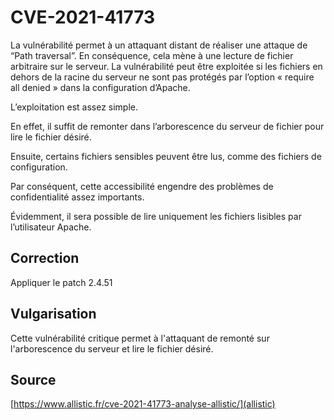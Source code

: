 # CVE-2021-41773

La vulnérabilité permet à un attaquant distant de réaliser une attaque de “Path traversal”. En conséquence, cela mène à une lecture de fichier arbitraire sur le serveur.
La vulnérabilité peut être exploitée si les fichiers en dehors de la racine du serveur ne sont pas protégés par l’option « require all denied » dans la configuration d’Apache.

L’exploitation est assez simple.

En effet, il suffit de remonter dans l’arborescence du serveur de fichier pour lire le fichier désiré.

Ensuite, certains fichiers sensibles peuvent être lus, comme des fichiers de configuration.

Par conséquent, cette accessibilité engendre des problèmes de confidentialité assez importants.

Évidemment, il sera possible de lire uniquement les fichiers lisibles par l’utilisateur Apache.

## Correction

Appliquer le patch 2.4.51

## Vulgarisation

Cette vulnérabilité critique permet à l'attaquant de remonté sur l'arborescence du serveur et lire le fichier désiré.

## Source

[https://www.allistic.fr/cve-2021-41773-analyse-allistic/](allistic)
